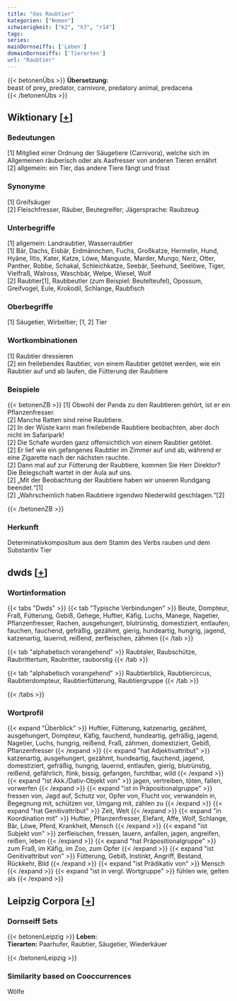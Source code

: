 ```yaml
---
title: "das Raubtier"
kategorien: ["Nomen"]
schwierigkeit: ["k2", "h3", "r14"]
tags:
series:
mainDornseiffs: ['Leben']
domainDornseiffs: ['Tierarten']
url: "Raubtier"
---
```


{{< betonenÜbs >}}
**Übersetzung:**  
beast of prey, predator, carnivore, predatory animal, predacena  
{{< /betonenÜbs >}}

## Wiktionary [[+](https://de.wiktionary.org/wiki/Raubtier)]

### Bedeutungen
[1] Mitglied einer Ordnung der Säugetiere (Carnivora), welche sich im Allgemeinen räuberisch oder als Aasfresser von anderen Tieren ernährt  
[2] allgemein: ein Tier, das andere Tiere fängt und frisst  

### Synonyme
[1] Greifsäuger  
[2] Fleischfresser, Räuber, Beutegreifer; Jägersprache: Raubzeug  

### Unterbegriffe
[1] allgemein: Landraubtier, Wasserraubtier  
[1] Bär, Dachs, Eisbär, Erdmännchen, Fuchs, Großkatze, Hermelin, Hund, Hyäne, Iltis, Kater, Katze, Löwe, Manguste, Marder, Mungo, Nerz, Otter, Panther, Robbe, Schakal, Schleichkatze, Seebär, Seehund, Seelöwe, Tiger, Vielfraß, Walross, Waschbär, Welpe, Wiesel, Wolf  
[2] Raubtier[1], Raubbeutler (zum Beispiel: Beutelteufel), Opossum, Greifvogel, Eule, Krokodil, Schlange, Raubfisch  

### Oberbegriffe
[1] Säugetier, Wirbeltier; [1, 2] Tier  

### Wortkombinationen
[1] Raubtier dressieren  
[2] ein freilebendes Raubtier, von einem Raubtier getötet werden, wie ein Raubtier auf und ab laufen, die Fütterung der Raubtiere  

### Beispiele
{{< betonenZB >}}
[1] Obwohl der Panda zu den Raubtieren gehört, ist er ein Pflanzenfresser.  
[2] Manche Ratten sind reine Raubtiere.  
[2] In der Wüste kann man freilebende Raubtiere beobachten, aber doch nicht im Safaripark!  
[2] Die Schafe wurden ganz offensichtlich von einem Raubtier getötet.  
[2] Er lief wie ein gefangenes Raubtier im Zimmer auf und ab, während er eine Zigarette nach der nächsten rauchte.  
[2] Dann mal auf zur Fütterung der Raubtiere, kommen Sie Herr Direktor? Die Belegschaft wartet in der Aula auf uns.  
[2] „Mit der Beobachtung der Raubtiere haben wir unseren Rundgang beendet.“[1]  
[2] „Wahrscheinlich haben Raubtiere irgendwo Niederwild geschlagen.“[2]  

{{< /betonenZB >}}
### Herkunft
Determinativkompositum aus dem Stamm des Verbs rauben und dem Substantiv Tier  



## dwds [[+](https://www.dwds.de/wb/Raubtier)]

### Wortinformation
{{< tabs "Dwds" >}}
{{< tab "Typische Verbindungen" >}}
Beute, Dompteur, Fraß, Fütterung, Gebiß, Gehege, Huftier, Käfig, Luchs, Manege, Nagetier, Pflanzenfresser, Rachen, ausgehungert, blutrünstig, domestiziert, entlaufen, fauchen, fauchend, gefräßig, gezähmt, gierig, hundeartig, hungrig, jagend, katzenartig, lauernd, reißend, zerfleischen, zähmen
{{< /tab >}}

{{< tab "alphabetisch vorangehend" >}}
Raubtaler, Raubschütze, Raubrittertum, Raubritter, rauborstig
{{< /tab >}}

{{< tab "alphabetisch vorangehend" >}}
Raubtierblick, Raubtiercircus, Raubtierdompteur, Raubtierfütterung, Raubtiergruppe
{{< /tab >}}

{{< /tabs >}}

### Wortprofil
{{< expand "Überblick" >}} Huftier, Fütterung, katzenartig, gezähmt, ausgehungert, Dompteur, Käfig, fauchend, hundeartig, gefräßig, jagend, Nagetier, Luchs, hungrig, reißend, Fraß, zähmen, domestiziert, Gebiß, Pflanzenfresser {{< /expand >}}
{{< expand "hat Adjektivattribut" >}} katzenartig, ausgehungert, gezähmt, hundeartig, fauchend, jagend, domestiziert, gefräßig, hungrig, lauernd, entlaufen, gierig, blutrünstig, reißend, gefährlich, flink, bissig, gefangen, furchtbar, wild {{< /expand >}}
{{< expand "ist Akk./Dativ-Objekt von" >}} jagen, vertreiben, töten, fallen, vorwerfen {{< /expand >}}
{{< expand "ist in Präpositionalgruppe" >}} fressen von, Jagd auf, Schutz vor, Opfer von, Flucht vor, verwandeln in, Begegnung mit, schützen vor, Umgang mit, zählen zu {{< /expand >}}
{{< expand "hat Genitivattribut" >}} Zeit, Welt {{< /expand >}}
{{< expand "in Koordination mit" >}} Huftier, Pflanzenfresser, Elefant, Affe, Wolf, Schlange, Bär, Löwe, Pferd, Krankheit, Mensch {{< /expand >}}
{{< expand "ist Subjekt von" >}} zerfleischen, fressen, lauern, anfallen, jagen, angreifen, reißen, leben {{< /expand >}}
{{< expand "hat Präpositionalgruppe" >}} zum Fraß, im Käfig, im Zoo, zum Opfer {{< /expand >}}
{{< expand "ist Genitivattribut von" >}} Fütterung, Gebiß, Instinkt, Angriff, Bestand, Rückkehr, Bild {{< /expand >}}
{{< expand "ist Prädikativ von" >}} Mensch {{< /expand >}}
{{< expand "ist in vergl. Wortgruppe" >}} fühlen wie, gelten als {{< /expand >}}

## Leipzig Corpora [[+](https://corpora.uni-leipzig.de/en/res?word=Raubtier&corpusId=deu_newscrawl-public_2018)]

### Dornseiff Sets
{{< betonenLeipzig >}}
**Leben:**  
**Tierarten:** Paarhufer, Raubtier, Säugetier, Wiederkäuer  

{{< /betonenLeipzig >}}

### Similarity based on Cooccurrences
Wölfe

